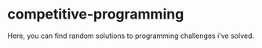 # competitive-programming
Here, you can find random solutions to programming challenges i've solved.
